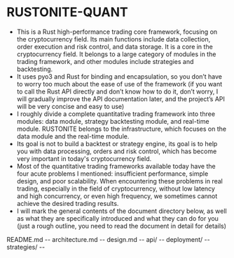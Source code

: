 # RUSTONITE-QUANT

- This is a Rust high-performance trading core framework, focusing on the cryptocurrency field. Its main functions include data collection, order execution and risk control, and data storage. It is a core in the cryptocurrency field. It belongs to a large category of modules in the trading framework, and other modules include strategies and backtesting.
- It uses pyo3 and Rust for binding and encapsulation, so you don’t have to worry too much about the ease of use of the framework (if you want to call the Rust API directly and don’t know how to do it, don’t worry, I will gradually improve the API documentation later, and the project’s API will be very concise and easy to use)
- I roughly divide a complete quantitative trading framework into three modules: data module, strategy backtesting module, and real-time module. RUSTONITE belongs to the infrastructure, which focuses on the data module and the real-time module.
- Its goal is not to build a backtest or strategy engine, its goal is to help you with data processing, orders and risk control, which has become very important in today's cryptocurrency field.
- Most of the quantitative trading frameworks available today have the four acute problems I mentioned: insufficient performance, simple design, and poor scalability. When encountering these problems in real trading, especially in the field of cryptocurrency, without low latency and high concurrency, or even high frequency, we sometimes cannot achieve the desired trading results.
- I will mark the general contents of the document directory below, as well as what they are specifically introduced and what they can do for you (just a rough outline, you need to read the document in detail for details)

README.md --
architecture.md -- 
design.md --
api/ --
deployment/ --
strategies/ -- 